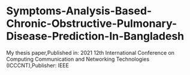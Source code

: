 # Symptoms-Analysis-Based-Chronic-Obstructive-Pulmonary-Disease-Prediction-In-Bangladesh
My thesis paper,Published in: 2021 12th International Conference on Computing Communication and Networking Technologies (ICCCNT),Publisher: IEEE
